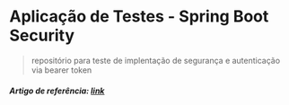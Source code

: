 # Aplicação de Testes - Spring Boot Security

> repositório para teste de implentação de segurança e autenticação via bearer token 

##### Artigo de referência: [link](https://imasters.com.br/desenvolvimento/autenticacao-com-jwt-no-spring-boot)

